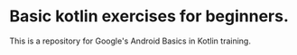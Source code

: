# Basic kotlin exercises for beginners.
This is a repository for Google's Android Basics in Kotlin training. 

